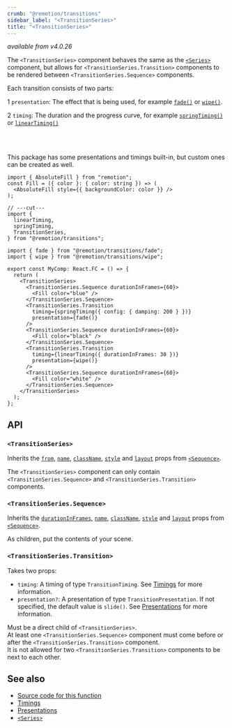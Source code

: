 ```yaml
---
crumb: "@remotion/transitions"
sidebar_label: "<TransitionSeries>"
title: "<TransitionSeries>"
---
```


_available from v4.0.26_

The `<TransitionSeries>` component behaves the same as the [`<Series>`](/docs/series) component, but allows for `<TransitionSeries.Transition>` components to be rendered between `<TransitionSeries.Sequence>` components.

Each transition consists of two parts:

<Step>1</Step> <code>presentation</code>: The effect that is being used, for example <a href="/docs/transitions/presentations/fade"><code>fade()</code></a> or <a href="/docs/transitions/presentations/wipe"><code>wipe()</code></a>.<br/>

<Step>2</Step> <code>timing</code>: The duration and the progress curve, for example <a href="/docs/transitions/timings/springtiming"><code>springTiming()</code></a> or <a href="/docs/transitions/timings/lineartiming"><code>linearTiming()</code></a>

<br/>
<br/>

This package has some presentations and timings built-in, but custom ones can be created as well.

```tsx twoslash title="MyComp.tsx"
import { AbsoluteFill } from "remotion";
const Fill = ({ color }: { color: string }) => (
  <AbsoluteFill style={{ backgroundColor: color }} />
);

// ---cut---
import {
  linearTiming,
  springTiming,
  TransitionSeries,
} from "@remotion/transitions";

import { fade } from "@remotion/transitions/fade";
import { wipe } from "@remotion/transitions/wipe";

export const MyComp: React.FC = () => {
  return (
    <TransitionSeries>
      <TransitionSeries.Sequence durationInFrames={60}>
        <Fill color="blue" />
      </TransitionSeries.Sequence>
      <TransitionSeries.Transition
        timing={springTiming({ config: { damping: 200 } })}
        presentation={fade()}
      />
      <TransitionSeries.Sequence durationInFrames={60}>
        <Fill color="black" />
      </TransitionSeries.Sequence>
      <TransitionSeries.Transition
        timing={linearTiming({ durationInFrames: 30 })}
        presentation={wipe()}
      />
      <TransitionSeries.Sequence durationInFrames={60}>
        <Fill color="white" />
      </TransitionSeries.Sequence>
    </TransitionSeries>
  );
};
```

## API

### `<TransitionSeries>`

Inherits the [`from`](/docs/sequence#from), [`name`](/docs/sequence#name), [`className`](/docs/sequence#classname), [`style`](/docs/sequence#style) and [`layout`](/docs/sequence#layout) props from [`<Sequence>`](/docs/sequence).

The `<TransitionSeries>` component can only contain `<TransitionSeries.Sequence>` and `<TransitionSeries.Transition>` components.

### `<TransitionSeries.Sequence>`

Inherits the [`durationInFrames`](/docs/sequence#durationinframes), [`name`](/docs/sequence#name), [`className`](/docs/sequence#classname), [`style`](/docs/sequence#style) and [`layout`](/docs/sequence#layout) props from [`<Sequence>`](/docs/sequence).

As children, put the contents of your scene.

### `<TransitionSeries.Transition>`

Takes two props:

- `timing`: A timing of type `TransitionTiming`. See [Timings](/docs/transitions/timings) for more information.
- `presentation?`: A presentation of type `TransitionPresentation`. If not specified, the default value is `slide()`. See [Presentations](/docs/transitions/presentations) for more information.

Must be a direct child of `<TransitionSeries>`.  
At least one `<TransitionSeries.Sequence>` component must come before or after the `<TransitionSeries.Transition>` component.  
It is not allowed for two `<TransitionSeries.Transition>` components to be next to each other.

## See also

- [Source code for this function](https://github.com/remotion-dev/remotion/blob/main/packages/transitions/src/TransitionSeries.tsx)
- [Timings](/docs/transitions/timings)
- [Presentations](/docs/transitions/presentations)
- [`<Series>`](/docs/series)
